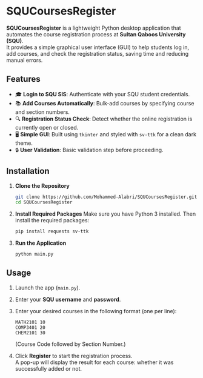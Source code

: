 # SQUCoursesRegister

**SQUCoursesRegister** is a lightweight Python desktop application that automates the course registration process at **Sultan Qaboos University (SQU)**.  
It provides a simple graphical user interface (GUI) to help students log in, add courses, and check the registration status, saving time and reducing manual errors.

## Features

- 🎓 **Login to SQU SIS**: Authenticate with your SQU student credentials.
- 📚 **Add Courses Automatically**: Bulk-add courses by specifying course and section numbers.
- 🔍 **Registration Status Check**: Detect whether the online registration is currently open or closed.
- 🖥️ **Simple GUI**: Built using `tkinter` and styled with `sv-ttk` for a clean dark theme.
- 🔒 **User Validation**: Basic validation step before proceeding.

## Installation

1. **Clone the Repository**
   ```bash
   git clone https://github.com/Mohammed-Alabri/SQUCoursesRegister.git
   cd SQUCoursesRegister
   ```

2. **Install Required Packages**
   Make sure you have Python 3 installed. Then install the required packages:
   ```bash
   pip install requests sv-ttk
   ```

3. **Run the Application**
   ```bash
   python main.py
   ```

## Usage

1. Launch the app (`main.py`).
2. Enter your **SQU username** and **password**.
3. Enter your desired courses in the following format (one per line):
   ```
   MATH2101 10
   COMP3401 20
   CHEM2101 30
   ```
   (Course Code followed by Section Number.)

4. Click **Register** to start the registration process.  
   A pop-up will display the result for each course: whether it was successfully added or not.
